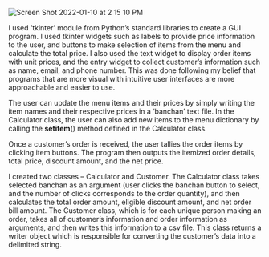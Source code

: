 ![Screen Shot 2022-01-10 at 2 15 10 PM](https://user-images.githubusercontent.com/88123491/148827769-4bee6fdf-9ef2-42be-88e0-0f5f9524db44.png)

I used ‘tkinter’ module from Python’s standard libraries to create a GUI program. I used tkinter widgets such as labels to provide price information to the user, and buttons to make selection of items from the menu and calculate the total price. I also used the text widget to display order items with unit prices, and the entry widget to collect customer’s information such as name, email, and phone number. This was done following my belief that programs that are more visual with intuitive user interfaces are more approachable and easier to use. 

The user can update the menu items and their prices by simply writing the item names and their respective prices in a ‘banchan’ text file. In the Calculator class, the user can also add new items to the menu dictionary by calling the __setitem__() method defined in the Calculator class.

Once a customer’s order is received, the user tallies the order items by clicking item buttons. The program then outputs the itemized order details, total price, discount amount, and the net price.

I created two classes – Calculator and Customer. The Calculator class takes selected banchan as an argument (user clicks the banchan button to select, and the number of clicks corresponds to the order quantity), and then calculates the total order amount, eligible discount amount, and net order bill amount. The Customer class, which is for each unique person making an order, takes all of customer’s information and order information as arguments, and then writes this information to a csv file. This class returns a writer object which is responsible for converting the customer’s data into a delimited string.
